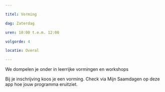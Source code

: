 ```yaml
---

titel: Vorming

dag: Zaterdag

uren: 10:00 t.e.m. 12:00

volgorde: 4 

locatie: Overal

---
```


We dompelen je onder in leerrijke vormingen en workshops

Bij je inschrijving koos je een vorming. Check via Mijn Saamdagen op deze app hoe jouw programma eruitziet.
